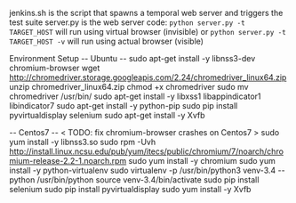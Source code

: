 jenkins.sh is the script that spawns a temporal web server and triggers the test suite
server.py is the web server code:
	`python server.py -t TARGET_HOST` will run using virtual browser (invisible)
	or `python server.py -t TARGET_HOST -v` will run using actual browser (visible)

Environment Setup
-- Ubuntu --
sudo apt-get install -y libnss3-dev chromium-browser
wget http://chromedriver.storage.googleapis.com/2.24/chromedriver_linux64.zip
unzip chromedriver_linux64.zip
chmod +x chromedriver
sudo mv chromedriver /usr/bin/
sudo apt-get install -y libxss1 libappindicator1 libindicator7
sudo apt-get install -y python-pip
sudo pip install pyvirtualdisplay selenium
sudo apt-get install -y Xvfb

-- Centos7 --
< TODO: fix chromium-browser crashes on Centos7 >
sudo yum install -y libnss3.so
sudo rpm -Uvh http://install.linux.ncsu.edu/pub/yum/itecs/public/chromium/7/noarch/chromium-release-2.2-1.noarch.rpm
sudo yum install -y chromium
sudo yum install -y python-virtualenv
sudo virtualenv -p /usr/bin/python3 venv-3.4 --python /usr/bin/python
source venv-3.4/bin/activate
sudo pip install selenium
sudo pip install pyvirtualdisplay
sudo yum install -y Xvfb